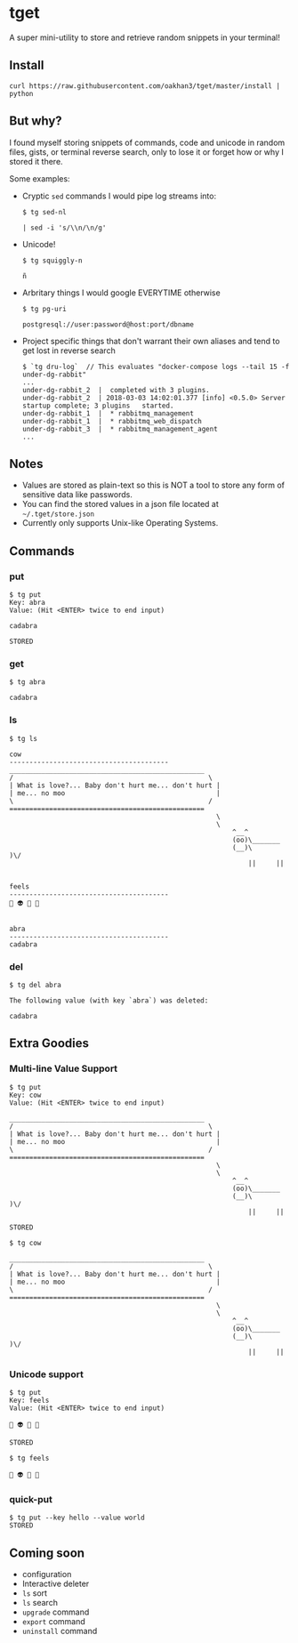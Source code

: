 # tget

A super mini-utility to store and retrieve random snippets in your terminal!

## Install

    curl https://raw.githubusercontent.com/oakhan3/tget/master/install | python

## But why?

I found myself storing snippets of commands, code and unicode in random files, gists, or terminal reverse search, only to lose it or forget how or why I stored it there.

Some examples:

* Cryptic `sed` commands I would pipe log streams into:

      $ tg sed-nl

      | sed -i 's/\\n/\n/g'

* Unicode!

      $ tg squiggly-n

      ñ

* Arbritary things I would google EVERYTIME otherwise

      $ tg pg-uri

      postgresql://user:password@host:port/dbname

* Project specific things that don't warrant their own aliases and tend to get lost in reverse search

      $ `tg dru-log`  // This evaluates "docker-compose logs --tail 15 -f under-dg-rabbit"
      ...
      under-dg-rabbit_2  |  completed with 3 plugins.
      under-dg-rabbit_2  | 2018-03-03 14:02:01.377 [info] <0.5.0> Server startup complete; 3 plugins   started.
      under-dg-rabbit_1  |  * rabbitmq_management
      under-dg-rabbit_1  |  * rabbitmq_web_dispatch
      under-dg-rabbit_3  |  * rabbitmq_management_agent
      ...

## Notes

* Values are stored as plain-text so this is NOT a tool to store any form of sensitive data like passwords.
* You can find the stored values in a json file located at `~/.tget/store.json`
* Currently only supports Unix-like Operating Systems.

## Commands

### put

    $ tg put
    Key: abra
    Value: (Hit <ENTER> twice to end input)

    cadabra

    STORED

### get

    $ tg abra

    cadabra

### ls

    $ tg ls

    cow
    ----------------------------------------
    _________________________________________________
    /                                                 \
    | What is love?... Baby don't hurt me... don't hurt |
    | me... no moo                                      |
    \                                                 /
    =================================================
                                                        \
                                                        \
                                                            ^__^
                                                            (oo)\_______
                                                            (__)\       )\/
                                                                ||     ||


    feels
    ----------------------------------------
    👻 👽 🤖 💩


    abra
    ----------------------------------------
    cadabra

### del

    $ tg del abra

    The following value (with key `abra`) was deleted:

    cadabra

## Extra Goodies

### Multi-line Value Support

    $ tg put
    Key: cow
    Value: (Hit <ENTER> twice to end input)

    _________________________________________________
    /                                                 \
    | What is love?... Baby don't hurt me... don't hurt |
    | me... no moo                                      |
    \                                                 /
    =================================================
                                                        \
                                                        \
                                                            ^__^
                                                            (oo)\_______
                                                            (__)\       )\/
                                                                ||     ||

    STORED

    $ tg cow

    _________________________________________________
    /                                                 \
    | What is love?... Baby don't hurt me... don't hurt |
    | me... no moo                                      |
    \                                                 /
    =================================================
                                                        \
                                                        \
                                                            ^__^
                                                            (oo)\_______
                                                            (__)\       )\/
                                                                ||     ||

### Unicode support

    $ tg put
    Key: feels
    Value: (Hit <ENTER> twice to end input)

    👻 👽 🤖 💩

    STORED

    $ tg feels

    👻 👽 🤖 💩

### quick-put

    $ tg put --key hello --value world
    STORED

## Coming soon

* configuration
* Interactive deleter
* `ls` sort
* `ls` search
* `upgrade` command
* `export` command
* `uninstall` command
